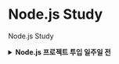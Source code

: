 # Node.js Study

Node.js Study

<details>

<summary><b>Node.js 프로젝트 투입 일주일 전</b></summary>

> - [x] Ch 01. Node.js

> - [x] Ch 02. 개발환경 구성

> - [x] Ch 03. 서버 프로그램을 위한 자바스크립트

> - [ ] Ch 04. Node.js 시작하기

> - [ ] Ch 05. Node.js 내장 모듈과 객체

> - [ ] Ch 06. json-server 이용하기

> - [ ] Ch 07. Express로 웹 서버 구축하기

> - [ ] Ch 08. 데이터베이스 사용하기

> - [ ] Ch 09. 애플리케이션 운영과 고성능 웹을 위한 Node.js

> - [ ] Ch 10. Node.js 미니 프로젝트: 제품 판매 웹앱 구현

</details>
